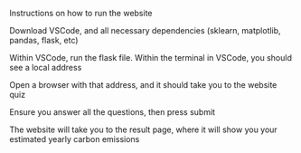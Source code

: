 Instructions on how to run the website

Download VSCode, and all necessary dependencies (sklearn, matplotlib, pandas, flask, etc)

Within VSCode, run the flask file. Within the terminal in VSCode, you should see a local address

Open a browser with that address, and it should take you to the website quiz

Ensure you answer all the questions, then press submit

The website will take you to the result page, where it will show you your estimated yearly carbon emissions
